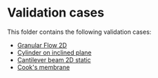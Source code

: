 # Validation cases

This folder contains the following validation cases:
 - [Granular Flow 2D](granular_flow_2D/README.md)
 - [Cylinder on inclined plane](cylinder_on_inclined_plane/README.md)
 - [Cantilever beam 2D static](cantilever_beam_2D_static/README.md)
 - [Cook's membrane](cooks_membrane/README.md)
